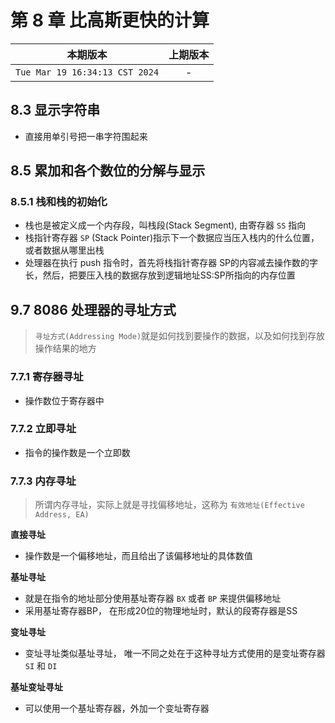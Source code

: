 # 第 8 章 比高斯更快的计算

|本期版本|上期版本
|:---:|:---:|
`Tue Mar 19 16:34:13 CST 2024` | - 

## 8.3 显示字符串

* 直接用单引号把一串字符围起来

## 8.5 累加和各个数位的分解与显示

### 8.5.1 栈和栈的初始化

* 栈也是被定义成一个内存段，叫栈段(Stack Segment), 由寄存器 `SS` 指向
* 栈指针寄存器 `SP` (Stack Pointer)指示下一个数据应当压入栈内的什么位置，或者数据从哪里出栈
* 处理器在执行 push 指令时，首先将栈指针寄存器 SP的内容减去操作数的字长，然后，把要压入栈的数据存放到逻辑地址SS:SP所指向的内存位置

## 9.7 8086 处理器的寻址方式

> `寻址方式(Addressing Mode)`就是如何找到要操作的数据，以及如何找到存放操作结果的地方

### 7.7.1 寄存器寻址

* 操作数位于寄存器中

### 7.7.2 立即寻址

* 指令的操作数是一个立即数

### 7.7.3 内存寻址

>  所谓内存寻址，实际上就是寻找偏移地址，这称为 `有效地址(Effective Address, EA)`



**直接寻址**

* 操作数是一个偏移地址，而且给出了该偏移地址的具体数值

**基址寻址**

* 就是在指令的地址部分使用基址寄存器 `BX` 或者 `BP` 来提供偏移地址
* 采用基址寄存器BP， 在形成20位的物理地址时，默认的段寄存器是SS

**变址寻址**

* 变址寻址类似基址寻址， 唯一不同之处在于这种寻址方式使用的是变址寄存器 `SI` 和 `DI`

**基址变址寻址**

* 可以使用一个基址寄存器，外加一个变址寄存器